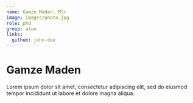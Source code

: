 ```yaml
---
name: Gamze Maden, MSc
image: images/photo.jpg
role: phd
group: alum
links:
  github: john-doe
---
```

# Gamze Maden

Lorem ipsum dolor sit amet, consectetur adipiscing elit, sed do eiusmod tempor incididunt ut labore et dolore magna aliqua.
